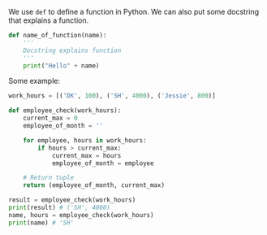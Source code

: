 We use `def` to define a function in Python. We can also put some docstring that explains a function.
```python
def name_of_function(name):
	'''
	Docstring explains function
	'''
	print("Hello" + name)
```

Some example:
```python
work_hours = [('DK', 100), ('SH', 4000), ('Jessie', 800)]

def employee_check(work_hours):
    current_max = 0
    employee_of_month = ''

    for employee, hours in work_hours:
        if hours > current_max:
            current_max = hours
            employee_of_month = employee

    # Return tuple
    return (employee_of_month, current_max)

result = employee_check(work_hours)
print(result) # ('SH', 4000)
name, hours = employee_check(work_hours)
print(name) # 'SH'
```
